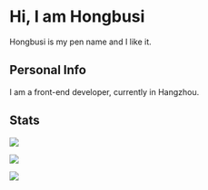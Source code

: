 # Hi, I am Hongbusi

Hongbusi is my pen name and I like it. 

<!-- ## Personal Blog -->

## Personal Info

I am a front-end developer, currently in Hangzhou.

<!-- Want to know more: -->

<!-- - [Blog](https://hongbusi.github.io)
- [Essay](https://github.com/Hongbusi/Essay): Personal essay.
- [ToDoList](https://github.com/Hongbusi/ToDoList): Personal to-do list, updated every Sunday. -->

<!-- ## Projects -->

## Stats

![](https://github-readme-stats.vercel.app/api/top-langs/?username=Hongbusi&layout=compact)

![](https://github-readme-stats.vercel.app/api?username=Hongbusi&show_icons=true&icon_color=0366d6&text_color=24292e&bg_color=ffffff&hide_title=true)

![](https://komarev.com/ghpvc/?username=Hongbusi&color=red)
